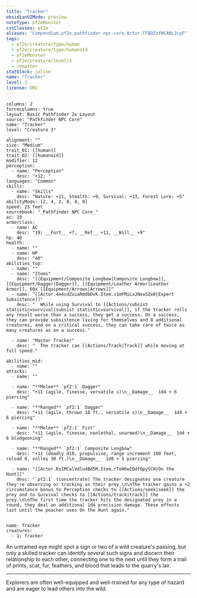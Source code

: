 ```yaml
---
title: "Tracker"
obsidianUIMode: preview
noteType: pf2eMonster
cssClasses: pf2e
aliases: "Compendium.pf2e.pathfinder-npc-core.Actor.CFBDZzfWCANLJcpF" 
tags:
  - pf2e/creature/type/human
  - pf2e/creature/type/humanoid
  - pf2eMonster
  - pf2e/creature/level/3
  - remaster
statblock: inline
name: "Tracker"
level: 3
license: ORC
---
```


```statblock
columns: 2
forcecolumns: true
layout: Basic Pathfinder 2e Layout
source: "Pathfinder NPC Core"
name: "Tracker"
level: "Creature 3"

alignment: ""
size: "Medium"
trait_01: [[human]]
trait_02: [[humanoid]]
modifier: 12
perception:
  - name: "Perception"
    desc: "+12; "
languages: "Common"
skills:
  - name: "Skills"
    desc: "Nature: +11, Stealth: +9, Survival: +13, Forest Lore: +5"
abilityMods: [2, 4, 2, 0, 4, 0]
speed: 25 feet
sourcebook: "_Pathfinder NPC Core_"
ac: 19
armorclass:
  - name: AC
    desc: "19; __Fort__ +7, __Ref__ +11, __Will__ +9"
hp: 40
health:
  - name: ""
  - name: HP
    desc: "40"
abilities_top:
  - name: ""
  - name: "Items"
    desc: "[[Equipment/Composite Longbow|Composite Longbow]], [[Equipment/Dagger|Dagger]], [[Equipment/Leather Armor|Leather Armor]], 60x [[Equipment/Arrows|Arrows]]"
  - name: "[[Actor.4e4cdZuiaRmdbDvK.Item.c1mFMiLxJNswSZe0|Expert Subsistence]]"
    desc: "  While using Survival to [[Actions/subsist statistic=survival|subsist statistic=survival]], if the tracker rolls any result worse than a success, they get a success. On a success, they can provide subsistence living for themselves and 8 additional creatures, and on a critical success, they can take care of twice as many creatures as on a success."

  - name: "Master Tracker"
    desc: "  The tracker can [[Actions/Track|Track]] while moving at full speed."

abilities_mid:
  - name: ""
attacks:
  - name: ""

  - name: "**Melee** `pf2:1` Dagger"
    desc: "+11 (agile, finesse, versatile s)\n__Damage__  1d4 + 6 piercing"

  - name: "**Ranged** `pf2:1` Dagger"
    desc: "+11 (agile, thrown 10 ft., versatile s)\n__Damage__  1d4 + 6 piercing"

  - name: "**Melee** `pf2:1` Fist"
    desc: "+11 (agile, finesse, nonlethal, unarmed)\n__Damage__  1d4 + 6 bludgeoning"

  - name: "**Ranged** `pf2:1` Composite Longbow"
    desc: "+11 (deadly d10, propulsive, range increment 100 feet, reload 0, volley 30 ft.)\n__Damage__  1d8 + 5 piercing"

  - name: "[[Actor.RsIMCwlVdlu4Bd5M.Item.rTeH6wIQdfQpy5CH|On the Hunt]]"
    desc: "`pf2:1` (concentrate) The tracker designates one creature they're observing or tracking as their prey.\n\nThe tracker gains a +2 circumstance bonus to Perception checks to [[Actions/seek|seek]] the prey and to Survival checks to [[Actions/track|track]] the prey.\n\nThe first time the tracker hits the designated prey in a round, they deal an additional 1d4 precision damage. These effects last until the poacher uses On the Hunt again."
 
```

```encounter-table
name: Tracker
creatures:
  - 1: Tracker
```



An untrained eye might spot a sign or two of a wild creature's passing, but only a skilled tracker can identify several such signs and discern their relationship to each other, connecting one to the next until they form a trail of prints, scat, fur, feathers, and blood that leads to the quarry's lair.

* * *

Explorers are often well-equipped and well-trained for any type of hazard and are eager to lead others into the wild.
